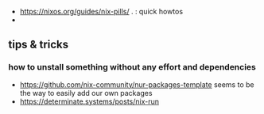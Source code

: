 

- https://nixos.org/guides/nix-pills/ . : quick howtos
- 

## tips & tricks

### how to unstall something without any effort and dependencies

- https://github.com/nix-community/nur-packages-template seems to be the way to easily add our own packages
- https://determinate.systems/posts/nix-run